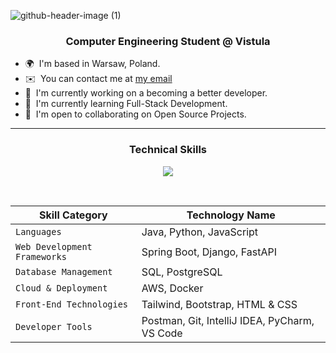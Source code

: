 ![github-header-image (1)](https://github.com/user-attachments/assets/7fb263a0-d5d5-4296-8683-fa504957b1d4)

<h3 align="center">
<b> Computer Engineering Student @ Vistula </b>
  <br/>
</h3>

* 🌍  I'm based in Warsaw, Poland.
  <br>
* ✉️  You can contact me at [my email](mailto:izzatcodes@gmail.com)
  <br>
* 🚀  I'm currently working on a becoming a better developer.
  <br>
* 🧠  I'm currently learning Full-Stack Development.
  <br>
* 🤝  I'm open to collaborating on Open Source Projects.
  <br>

<hr>
<h3 align="center">
  <b> Technical Skills </b>
</h3>

<p align="center">
  <a href="https://skillicons.dev">
    <img src="https://skillicons.dev/icons?i=java,python,javascript,spring,django,fastapi,postgres,aws,docker,tailwind,bootstrap,css,html,postman,git,idea,pycharm,vscode&perline=9" />
  </a>
</p>

<br>

<div align="center">
  
| Skill Category | Technology Name |
| --- | --- |
| `Languages` | Java, Python, JavaScript |
| `Web Development Frameworks` | Spring Boot, Django, FastAPI |
| `Database Management` | SQL, PostgreSQL |
| `Cloud & Deployment` | AWS, Docker |
| `Front-End Technologies` | Tailwind, Bootstrap, HTML & CSS |
| `Developer Tools` | Postman, Git, IntelliJ IDEA, PyCharm, VS Code |

</div>
